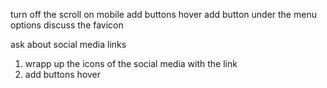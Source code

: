 turn off the scroll on mobile
add buttons hover
add button under the menu options
discuss the favicon

ask about social media links

1. wrapp up the icons of the social media with the link
2. add buttons hover